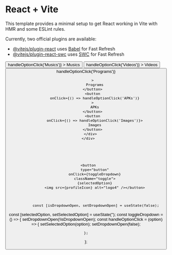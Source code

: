 # React + Vite

This template provides a minimal setup to get React working in Vite with HMR and some ESLint rules.

Currently, two official plugins are available:

- [@vitejs/plugin-react](https://github.com/vitejs/vite-plugin-react/blob/main/packages/plugin-react/README.md) uses [Babel](https://babeljs.io/) for Fast Refresh
- [@vitejs/plugin-react-swc](https://github.com/vitejs/vite-plugin-react-swc) uses [SWC](https://swc.rs/) for Fast Refresh



<div
        className={`origin-top-right sticky right-0 mt-2 w-48 rounded-md shadow-lg text-gray-200 ring-1 ring-black ring-opacity-5 ${isDropdownOpen ? '' : 'hidden'
          }`}
      >
        <div className="py-1">
          <button
            onClick={() => handleOptionClick('Musics')}
          >
            Musics
          </button>
          <button
            onClick={() => handleOptionClick('Videos')}
          >
            Videos
          </button>
          <button
            onClick={() => handleOptionClick('Programs')}
           
          >
            Programs
          </button>
          <button
            onClick={() => handleOptionClick('APKs')}
          >
            APKs
          </button>
          <button
            onClick={() => handleOptionClick('Images')}>
            Images
          </button>
        </div>
      </div>





      <button
            type="button"
            onClick={toggleDropdown}
            className="toggle">
            {selectedOption}
            <img src={profileIcon} alt="logo4" /></button>



             const [isDropdownOpen, setDropdownOpen] = useState(false);
  const [selectedOption, setSelectedOption] = useState('');
  const toggleDropdown = () => {
    setDropdownOpen(!isDropdownOpen);
    const handleOptionClick = (option) => {
      setSelectedOption(option);
      setDropdownOpen(false);

    };
  };